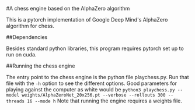 
#A chess engine based on the AlphaZero algorithm

This is a pytorch implementation of Google Deep Mind's AlphaZero algorithm for chess.

##Dependencies

Besides standard python libraries, this program requires pytorch set up to run on cuda.

##Running the chess engine

The entry point to the chess engine is the python file playchess.py. Run that file with the `-h` option to see the different options. Good parameters for playing against the computer as white would be
```python3 playchess.py --model weights/AlphaZeroNet_20x256.pt --verbose --rollouts 300 --threads 16 --mode h```
Note that running the engine requires a weights file.  
